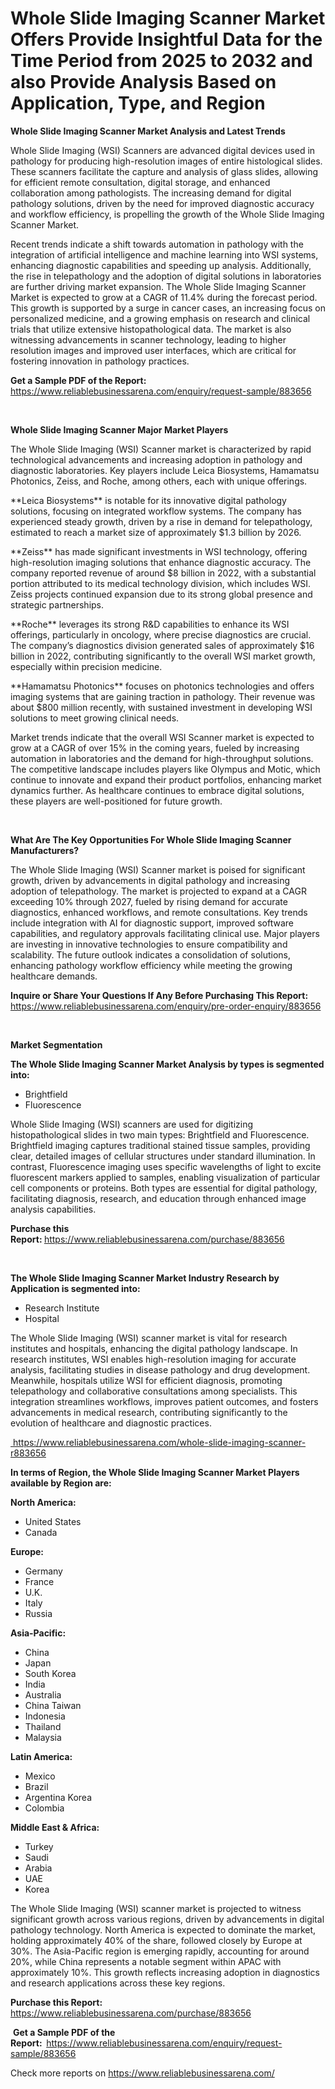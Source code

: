 <p><h1>Whole Slide Imaging Scanner Market Offers Provide Insightful Data for the Time Period from 2025 to 2032 and also Provide Analysis Based on Application, Type, and Region</h1></p><p><strong>Whole Slide Imaging Scanner Market Analysis and Latest Trends</strong></p>
<p><p>Whole Slide Imaging (WSI) Scanners are advanced digital devices used in pathology for producing high-resolution images of entire histological slides. These scanners facilitate the capture and analysis of glass slides, allowing for efficient remote consultation, digital storage, and enhanced collaboration among pathologists. The increasing demand for digital pathology solutions, driven by the need for improved diagnostic accuracy and workflow efficiency, is propelling the growth of the Whole Slide Imaging Scanner Market.</p><p>Recent trends indicate a shift towards automation in pathology with the integration of artificial intelligence and machine learning into WSI systems, enhancing diagnostic capabilities and speeding up analysis. Additionally, the rise in telepathology and the adoption of digital solutions in laboratories are further driving market expansion. The Whole Slide Imaging Scanner Market is expected to grow at a CAGR of 11.4% during the forecast period. This growth is supported by a surge in cancer cases, an increasing focus on personalized medicine, and a growing emphasis on research and clinical trials that utilize extensive histopathological data. The market is also witnessing advancements in scanner technology, leading to higher resolution images and improved user interfaces, which are critical for fostering innovation in pathology practices.</p></p>
<p><strong>Get a Sample PDF of the Report:&nbsp;</strong> <a href="https://www.reliablebusinessarena.com/enquiry/request-sample/883656?utm_campaign=3041&utm_medium=2&utm_source=Github&utm_content=ia&utm_term=09042025&utm_id=whole-slide-imaging-scanner">https://www.reliablebusinessarena.com/enquiry/request-sample/883656</a></p>
<p>&nbsp;</p>
<p><strong>Whole Slide Imaging Scanner Major Market Players</strong></p>
<p><p>The Whole Slide Imaging (WSI) Scanner market is characterized by rapid technological advancements and increasing adoption in pathology and diagnostic laboratories. Key players include Leica Biosystems, Hamamatsu Photonics, Zeiss, and Roche, among others, each with unique offerings.</p><p>**Leica Biosystems** is notable for its innovative digital pathology solutions, focusing on integrated workflow systems. The company has experienced steady growth, driven by a rise in demand for telepathology, estimated to reach a market size of approximately $1.3 billion by 2026.</p><p>**Zeiss** has made significant investments in WSI technology, offering high-resolution imaging solutions that enhance diagnostic accuracy. The company reported revenue of around $8 billion in 2022, with a substantial portion attributed to its medical technology division, which includes WSI. Zeiss projects continued expansion due to its strong global presence and strategic partnerships.</p><p>**Roche** leverages its strong R&D capabilities to enhance its WSI offerings, particularly in oncology, where precise diagnostics are crucial. The company’s diagnostics division generated sales of approximately $16 billion in 2022, contributing significantly to the overall WSI market growth, especially within precision medicine.</p><p>**Hamamatsu Photonics** focuses on photonics technologies and offers imaging systems that are gaining traction in pathology. Their revenue was about $800 million recently, with sustained investment in developing WSI solutions to meet growing clinical needs.</p><p>Market trends indicate that the overall WSI Scanner market is expected to grow at a CAGR of over 15% in the coming years, fueled by increasing automation in laboratories and the demand for high-throughput solutions. The competitive landscape includes players like Olympus and Motic, which continue to innovate and expand their product portfolios, enhancing market dynamics further. As healthcare continues to embrace digital solutions, these players are well-positioned for future growth.</p></p>
<p>&nbsp;</p>
<p><strong>What Are The Key Opportunities For Whole Slide Imaging Scanner Manufacturers?</strong></p>
<p><p>The Whole Slide Imaging (WSI) Scanner market is poised for significant growth, driven by advancements in digital pathology and increasing adoption of telepathology. The market is projected to expand at a CAGR exceeding 10% through 2027, fueled by rising demand for accurate diagnostics, enhanced workflows, and remote consultations. Key trends include integration with AI for diagnostic support, improved software capabilities, and regulatory approvals facilitating clinical use. Major players are investing in innovative technologies to ensure compatibility and scalability. The future outlook indicates a consolidation of solutions, enhancing pathology workflow efficiency while meeting the growing healthcare demands.</p></p>
<p><strong>Inquire or Share Your Questions If Any Before Purchasing This Report:</strong> <a href="https://www.reliablebusinessarena.com/enquiry/pre-order-enquiry/883656?utm_campaign=3041&utm_medium=2&utm_source=Github&utm_content=ia&utm_term=09042025&utm_id=whole-slide-imaging-scanner">https://www.reliablebusinessarena.com/enquiry/pre-order-enquiry/883656</a></p>
<p>&nbsp;</p>
<p><strong>Market Segmentation</strong></p>
<p><strong>The Whole Slide Imaging Scanner Market Analysis by types is segmented into:</strong></p>
<p><ul><li>Brightfield</li><li>Fluorescence</li></ul></p>
<p><p>Whole Slide Imaging (WSI) scanners are used for digitizing histopathological slides in two main types: Brightfield and Fluorescence. Brightfield imaging captures traditional stained tissue samples, providing clear, detailed images of cellular structures under standard illumination. In contrast, Fluorescence imaging uses specific wavelengths of light to excite fluorescent markers applied to samples, enabling visualization of particular cell components or proteins. Both types are essential for digital pathology, facilitating diagnosis, research, and education through enhanced image analysis capabilities.</p></p>
<p><strong>Purchase this Report:&nbsp;</strong><a href="https://www.reliablebusinessarena.com/purchase/883656?utm_campaign=3041&utm_medium=2&utm_source=Github&utm_content=ia&utm_term=09042025&utm_id=whole-slide-imaging-scanner">https://www.reliablebusinessarena.com/purchase/883656</a></p>
<p>&nbsp;</p>
<p><strong>The Whole Slide Imaging Scanner Market Industry Research by Application is segmented into:</strong></p>
<p><ul><li>Research Institute</li><li>Hospital</li></ul></p>
<p><p>The Whole Slide Imaging (WSI) scanner market is vital for research institutes and hospitals, enhancing the digital pathology landscape. In research institutes, WSI enables high-resolution imaging for accurate analysis, facilitating studies in disease pathology and drug development. Meanwhile, hospitals utilize WSI for efficient diagnosis, promoting telepathology and collaborative consultations among specialists. This integration streamlines workflows, improves patient outcomes, and fosters advancements in medical research, contributing significantly to the evolution of healthcare and diagnostic practices.</p></p>
<p><a href="https://www.reliablebusinessarena.com/whole-slide-imaging-scanner-r883656?utm_campaign=3041&utm_medium=2&utm_source=Github&utm_content=ia&utm_term=09042025&utm_id=whole-slide-imaging-scanner">&nbsp;https://www.reliablebusinessarena.com/whole-slide-imaging-scanner-r883656</a></p>
<p><strong>In terms of Region, the Whole Slide Imaging Scanner Market Players available by Region are:</strong></p>
<p>
    <p> <strong> North America: </strong>
        <ul>
            <li>United States</li>
            <li>Canada</li>
        </ul>
        </p> 
    <p> <strong> Europe: </strong>
        <ul>
            <li>Germany</li>
            <li>France</li>
            <li>U.K.</li>
            <li>Italy</li>
            <li>Russia</li>
        </ul>
        </p> 
    <p> <strong> Asia-Pacific: </strong>
        <ul>
            <li>China</li>
            <li>Japan</li>
            <li>South Korea</li>
            <li>India</li>
            <li>Australia</li>
            <li>China Taiwan</li>
            <li>Indonesia</li>
            <li>Thailand</li>
            <li>Malaysia</li>
        </ul>
        </p> 
    <p> <strong> Latin America: </strong>
        <ul>
            <li>Mexico</li>
            <li>Brazil</li>
            <li>Argentina Korea</li>
            <li>Colombia</li>
        </ul>
        </p> 
    <p> <strong> Middle East & Africa: </strong>
        <ul>
            <li>Turkey</li>
            <li>Saudi</li>
            <li>Arabia</li>
            <li>UAE</li>
            <li>Korea</li>
        </ul>
    </p>
    </p>
<p><p>The Whole Slide Imaging (WSI) scanner market is projected to witness significant growth across various regions, driven by advancements in digital pathology technology. North America is expected to dominate the market, holding approximately 40% of the share, followed closely by Europe at 30%. The Asia-Pacific region is emerging rapidly, accounting for around 20%, while China represents a notable segment within APAC with approximately 10%. This growth reflects increasing adoption in diagnostics and research applications across these key regions.</p></p>
<p><strong>Purchase this Report: </strong><a href="https://www.reliablebusinessarena.com/purchase/883656?utm_campaign=3041&utm_medium=2&utm_source=Github&utm_content=ia&utm_term=09042025&utm_id=whole-slide-imaging-scanner">https://www.reliablebusinessarena.com/purchase/883656</a></p>
<p>&nbsp;<strong>Get a Sample PDF of the Report:&nbsp;&nbsp;</strong><a href="https://www.reliablebusinessarena.com/enquiry/request-sample/883656?utm_campaign=3041&utm_medium=2&utm_source=Github&utm_content=ia&utm_term=09042025&utm_id=whole-slide-imaging-scanner">https://www.reliablebusinessarena.com/enquiry/request-sample/883656</a></p>
<p><strong></strong></p>
<p>Check more reports on <a href="https://www.reliablebusinessarena.com/?utm_campaign=3041&utm_medium=2&utm_source=Github&utm_content=ia&utm_term=09042025&utm_id=whole-slide-imaging-scanner">https://www.reliablebusinessarena.com/</a></p>